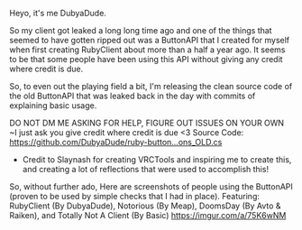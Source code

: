 Heyo, it's me DubyaDude.

So my client got leaked a long long time ago and one of the things that seemed to have gotten ripped out was a ButtonAPI that I created for myself when first creating RubyClient about more than a half a year ago. It seems to be that some people have been using this API without giving any credit where credit is due. 

So, to even out the playing field a bit, I'm releasing the clean source code of the old ButtonAPI that was leaked back in the day with commits of explaining basic usage. 

DO NOT DM ME ASKING FOR HELP, FIGURE OUT ISSUES ON YOUR OWN ~I just ask you give credit where credit is due <3
Source Code: https://github.com/DubyaDude/ruby-button...ons_OLD.cs
 - Credit to Slaynash for creating VRCTools and inspiring me to create this, and creating a lot of reflections that were used to accomplish this!

So, without further ado, Here are screenshots of people using the ButtonAPI (proven to be used by simple checks that I had in place).
Featuring: RubyClient (By DubyaDude), Notorious (By Meap), DoomsDay (By Avto & Raiken), and Totally Not A Client (By Basic)
https://imgur.com/a/75K6wNM
